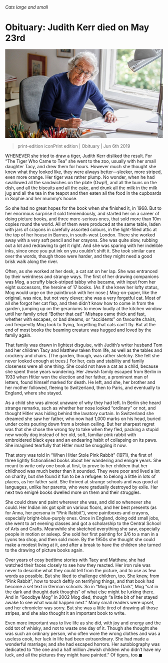 ###### Cats large and small

# Obituary: Judith Kerr died on May 23rd 

![image](images/20190608_OBP001_0.jpg) 

> print-edition iconPrint edition | Obituary | Jun 6th 2019 

WHENEVER she tried to draw a tiger, Judith Kerr disliked the result. For “The Tiger Who Came to Tea” she went to the zoo, usually with her small daughter Tacy, and drew them for hours. However much she thought she knew what they looked like, they were always better—sleeker, more striped, even more orange. Her tiger was rather plump. No wonder, when he had swallowed all the sandwiches on the plate (Owp!), and all the buns on the dish, and all the biscuits and all the cake, and drunk all the milk in the milk jug and all the tea in the teapot and then eaten all the food in the cupboards in Sophie and her mummy’s house. 

So she had no great hopes for the book when she finished it, in 1968. But to her enormous surprise it sold tremendously, and started her on a career of doing picture books, and three more-serious ones, that sold more than 10m copies round the world. All of them were produced at the same table, laden with jars of crayons in carefully assorted colours, in the light-filled attic at the top of her house in Barnes, in south-west London. There she worked away with a very soft pencil and her crayons. She was quite slow, rubbing out a lot and redrawing to get it right. And she was sparing with her indelible inks, since once you put ink on you couldn’t shift it. She took similar care over the words, though those were harder, and they might need a good brisk walk along the river. 

Often, as she worked at her desk, a cat sat on her lap. She was entranced by their weirdness and strange ways. The first of her drawing companions was Mog, a scruffy black-striped tabby who became, with input from her eight successors, the heroine of 17 books. (As if she knew her lofty status, Mog would urge on the paintbrush with her nose.) Mog-on-paper, like the original, was nice, but not very clever; she was a very forgetful cat. Most of all she forgot her cat flap, and then didn’t know how to come in from the garden, jumping up on the geraniums to meow loudly at the kitchen window until her family cried “Bother that cat!” Mishaps came thick and fast, whether with escapes, or bad dreams, or “accidents” on favourite chairs, and frequently Mog took to flying, forgetting that cats can’t fly. But at the end of most books the beaming creature was hugged and loved by the family again. 

That family was drawn in lightest disguise, with Judith’s writer husband Tom and her children Tacy and Matthew taken from life, as well as the tables and crockery and chairs. (The garden, though, was rather sketchy. She felt she never looked enough at trees.) For her, cats and stability and family closeness were all one thing. She could not have a cat as a child, because she spent those years wandering. Her Jewish family escaped from Berlin in 1933 when Hitler won the election and her father, a prominent man of letters, found himself marked for death. He left, and she, her brother and her mother followed, fleeing to Switzerland, then to Paris, and eventually to England, where she stayed. 

As a child she was almost unaware of why they had left. In Berlin she heard strange remarks, such as whether her nose looked “ordinary” or not, and thought Hitler was hiding behind the lavatory curtain. In Switzerland she dreamed she saw her father, who now had 1,000 marks on his head, buried under coins pouring down from a broken ceiling. But her sharpest regret was that she chose the wrong toy to take when they fled, packing a stupid new woolly dog instead of her old, soft, familiar pink rabbit with embroidered black eyes and an endearing habit of collapsing on its paws. She imagined tearfully that Hitler must be snuggling it now. 

That story was told in “When Hitler Stole Pink Rabbit” (1971), the first of three lightly fictionalised books about her wandering and emigré years. She meant to write only one book at first, to prove to her children that her childhood was much better than it sounded. They were poor and lived a lot on charity, but she found it fun to be a refugee: to belong a little in lots of places, as her father said. She thrived at strange schools and was good at languages, unlike her parents, who were gradually destroyed by exile. Her next two emigré books dwelled more on them and their struggles. 

She could draw and paint wherever she was, and did so whenever she could. Her Indian ink got spilt on various floors, and her best presents (as for Anna, her persona in “Pink Rabbit”), were paintboxes and crayons, especially bright-blue-purply ones. Once in England, doing odd small jobs, she went to art evening classes and got a scholarship to the Central School of Arts and Crafts. Meanwhile she sketched everything she saw, especially people in motion or asleep. She sold her first painting for 3/6 to a man in a Lyons tea shop, and then sold more. By the 1950s she thought she could make a modest living at it, and after a break to have the children she turned to the drawing of picture books again. 

Over years of cosy bedtime stories with Tacy and Matthew, she had watched their faces closely to see how they reacted. Her iron rule was never to describe what they could tell from the picture, and to use as few words as possible. But she liked to challenge children, too. She knew, from “Pink Rabbit”, how to touch deftly on terrifying things, and that book had become a set text in German schools. So in “Mog in the Dark”, Mog “sat in the dark and thought dark thoughts” of what else might be lurking there. And in “Goodbye Mog” in 2002 Mog died, though “a little bit of her stayed awake to see what would happen next.” Many small readers were upset, and her chronicler was sorry. But she was a little tired of drawing all those stripes, and she also thought it an important book to write. 

Even more important was to live life as she did, with joy and energy and the odd tot of whisky, and not to waste one day of it. Though she thought she was such an ordinary person, who often wore the wrong clothes and was a useless cook, her luck in life had been extraordinary. She had made a wonderful marriage; and she had escaped horrors. Her autobiography was dedicated to “the one and a half million Jewish children who didn’t have my luck, and all the pictures they might have painted.” Of tigers, too.◼ 

